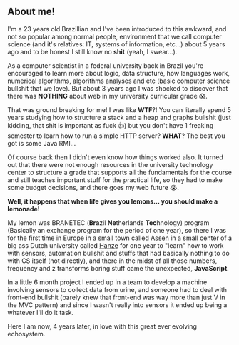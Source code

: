 ## About me!

  I'm a 23 years old Brazillian and I've been introduced to this awkward, and not so popular among normal people, environment that we call computer science (and it's relatives: IT, systems of information, etc...) about 5 years ago and to be honest I still know no **shit** (yeah, I swear...).

  As a computer scientist in a federal university back in Brazil you're encouraged to learn more about logic, data structure, how languages work, numerical algorithms, algorithms analyses and etc (basic computer science bullshit that we love). But about 3 years ago I was shocked to discover that there was **NOTHING** about web in my university curricular grade :scream:.

  That was ground breaking for me! I was like __WTF__?! You can literally spend 5 years studying how to structure a stack and a heap and graphs bullshit (just kidding, that shit is important as fuck :+1:) but you don't have 1 freaking semester to learn how to run a simple HTTP server? **WHAT**? The best you got is some Java RMI...

  Of course back then I didn't even know how things worked also. It turned out that there were not enough resources in the university technology center to structure a grade that supports all the fundamentals for the course and still teaches important stuff for the practical life, so they had to make some budget decisions, and there goes my web future :sob:.
  
  **Well, it happens that when life gives you lemons... you should make a lemonade!**
  
  My lemon was BRANETEC (**Bra**zil **Ne**therlands **Tec**hnology) program (Basically an exchange program for the period of one year), so there I was for the first time in Europe in a small town called [Assen](https://en.wikipedia.org/wiki/Assen) in a small center of a big ass Dutch university called [Hanze](https://www.hanze.nl/eng) for one year to "learn" how to work with sensors, automation bullshit and stuffs that had basically nothing to do with CS itself (not directly), and there in the midst of all those numbers, frequency and z transforms boring stuff came the unexpected, **JavaScript**.
  
  In a little 6 month project I ended up in a team to develop a machine involving sensors to collect data from urine, and someone had to deal with front-end bullshit (barely knew that front-end was way more than just V in the MVC pattern) and since I wasn't really into sensors it ended up being a whatever I'll do it task.

  Here I am now, 4 years later, in love with this great ever evolving echosystem.
